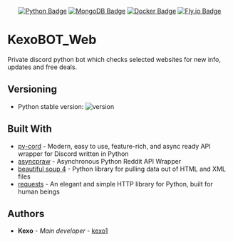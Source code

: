 <div align = center>

[![Python Badge]][Python]
[![MongoDB Badge]][MongoDB]
[![Docker Badge]][Docker]
[![Fly.io Badge]][Fly.io]

<div align = left>

# KexoBOT_Web

Private discord python bot which checks selected websites for new info, updates and free deals.

## Versioning
* Python stable version: ![version](https://img.shields.io/badge/version-3.11.4-blue)


## Built With

* [py-cord](https://docs.pycord.dev/en/stable/) - Modern, easy to use, feature-rich, and async ready API wrapper for Discord written in Python
* [asyncpraw](https://asyncpraw.readthedocs.io/en/stable/) - Asynchronous Python Reddit API Wrapper
* [beautiful soup 4](https://beautiful-soup-4.readthedocs.io/en/latest/) - Python library for pulling data out of HTML and XML files
* [requests](https://requests.readthedocs.io/en/latest/) - An elegant and simple HTTP library for Python, built for human beings

## Authors

* **Kexo** - *Main developer* - [kexo1](https://github.com/kexo1)


[Python Badge]: https://img.shields.io/badge/python-3670A0?style=for-the-badge&logo=python&logoColor=ffdd54
[Python]: https://www.python.org/

[MongoDB Badge]: https://img.shields.io/badge/MongoDB-%234ea94b.svg?style=for-the-badge&logo=mongodb&logoColor=white
[MongoDB]: https://www.mongodb.com/

[Fly.io Badge]: https://img.shields.io/badge/Fly.io-purple?style=for-the-badge&logo=CLion
[Fly.io]: https://fly.io/

[Docker Badge]: https://img.shields.io/badge/docker-%230db7ed.svg?style=for-the-badge&logo=docker&logoColor=white
[Docker]: https://www.docker.com/